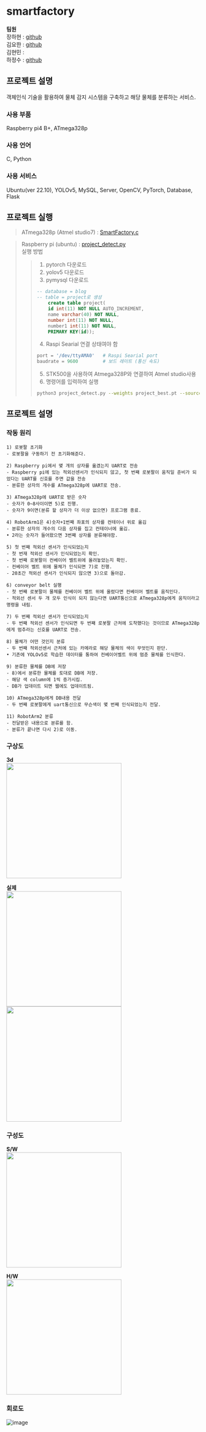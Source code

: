 # smartfactory

**팀원**  
장하현 : [github](https://github.com/ndg5778)  
김요한 : [github](https://github.com/kimyohan12)  
김현민 :   
하정수 : [github](https://github.com/jungsu00)  


## 프로젝트 설명
객체인식 기술을 활용하여 물체 감지 시스템을 구축하고 해당 물체를 분류하는 서비스.

### 사용 부품
Raspberry pi4 B+, ATmega328p

### 사용 언어
C, Python

### 사용 서비스
Ubuntu(ver 22.10), YOLOv5, MySQL, Server, OpenCV, PyTorch, Database, Flask

## 프로젝트 실행
> ATmega328p (Atmel studio7) : [SmartFactory.c](https://github.com/ndg5778/smartfactory/blob/main/project/Atmega328p/SmartFactory.c)  

> Raspberry pi (ubuntu) : [project_detect.py](https://github.com/ndg5778/smartfactory/blob/main/project/raspberry%20pi/project_detect.py)  
> 실행 방법  
>   
> > 1. pytorch 다운로드  
> > 2. yolov5 다운로드  
> > 3. pymysql 다운로드  
> > ```sql
> > -- database = blog  
> > -- table = project로 생성  
> > 	create table project(  
> > 	id int(11) NOT NULL AUTO_INCREMENT,  
> > 	name varchar(40) NOT NULL,  
> > 	number int(11) NOT NULL,  
> > 	number1 int(11) NOT NULL,  
> > 	PRIMARY KEY(id));
> >  ```  
> >		
> > 4. Raspi Searial 연결 상태여야 함  
> > ``` python
> > port = '/dev/ttyAMA0'   # Raspi Searial port  
> > baudrate = 9600         # 보드 레이트 (통신 속도)  
> >```
> > 5. STK500을 사용하여 Atmega328P와 연결하여 Atmel studio사용  
> > 6. 명령어를 입력하여 실행  
> > ``` bash
> >python3 project_detect.py --weights project_best.pt --source 0 --conf 0.8
> > ```

## 프로젝트 설명

### 작동 원리
```
1) 로봇팔 초기화
- 로봇팔을 구동하기 전 초기화해준다.
 
2) Raspberry pi에서 몇 개의 상자를 옮겼는지 UART로 전송
- Raspberry pi에 있는 적외선센서가 인식되지 않고, 첫 번째 로봇팔이 움직일 준비가 되었다는 UART를 신호를 주면 값을 전송
- 분류한 상자의 개수를 ATmega328p에 UART로 전송.

3) ATmega328p에 UART로 받은 숫자
- 숫자가 0~8사이이면 5)로 진행.
- 숫자가 9이면(분류 할 상자가 더 이상 없으면) 프로그램 종료.

4) RobotArm1은 4)숫자+1번째 좌표의 상자를 컨테이너 위로 옮김
- 분류한 상자의 개수의 다음 상자를 집고 컨테이너에 옮김.
• 2라는 숫자가 들어왔으면 3번째 상자를 분류해야함.

5) 첫 번째 적외선 센서가 인식되었는지
- 첫 번재 적외선 센서가 인식되었는지 확인.
- 첫 번째 로봇팔이 컨베이어 벨트위에 올려놓았는지 확인.
- 컨베이어 벨트 위에 물체가 인식되면 7)로 진행.
- 20초간 적외선 센서가 인식되지 않으면 3)으로 돌아감.

6) conveyor belt 실행
- 첫 번째 로봇팔이 물체를 컨베이어 벨트 위에 올렸다면 컨베이어 벨트를 움직인다.
- 적외선 센서 두 개 모두 인식이 되지 않는다면 UART통신으로 ATmega328p에게 움직이라고 명령을 내림. 

7) 두 번째 적외선 센서가 인식되었는지
- 두 번째 적외선 센서가 인식되면 두 번째 로봇팔 근처에 도착했다는 것이므로 ATmega328p에게 멈추라는 신호를 UART로 전송.

8) 물체가 어떤 것인지 분류
- 두 번째 적외선센서 근처에 있는 카메라로 해당 물체의 색이 무엇인지 판단.
• 기존에 YOLOv5로 학습한 데이터를 통하여 컨베이어벨트 위에 멈춘 물체를 인식한다.

9) 분류한 물체를 DB에 저장
- 8)에서 분류한 물체를 토대로 DB에 저장.
- 해당 색 column에 1씩 증가시킴.
- DB가 업데이트 되면 웹에도 업데이트됨.

10) ATmega328p에게 DB내용 전달
- 두 번째 로봇팔에게 uart통신으로 무슨색이 몇 번째 인식되었는지 전달.

11) RobotArm2 분류
- 전달받은 내용으로 분류를 함.
- 분류가 끝나면 다시 2)로 이동.
```

### 구상도
**3d**  
 <img src="https://user-images.githubusercontent.com/59169163/229063158-934f780b-331e-455a-809a-951c7ca5834b.png" height="300"/>
 
**실제**  
<img src="https://user-images.githubusercontent.com/59169163/229066496-133101b7-13c9-4372-bb42-395a0974ad29.png" height="300"/>
<img src="https://user-images.githubusercontent.com/59169163/229066660-7727c91e-51d7-46d5-83c0-925ed4704f30.png" height="300"/>

### 구성도
**S/W**  
    <img src="https://user-images.githubusercontent.com/59169163/229060300-42bbb8e3-132b-49b3-b5f2-5add2ffcfd16.png" height="300"/>
    
**H/W**  
    <img src="https://user-images.githubusercontent.com/59169163/229060430-85ce3756-1e72-45da-8411-32ecb7ccba81.png" height="300"/>


### 회로도
![image](https://user-images.githubusercontent.com/59169163/229057838-493aee0e-893c-4f02-8198-be8c051c9ad6.png)
